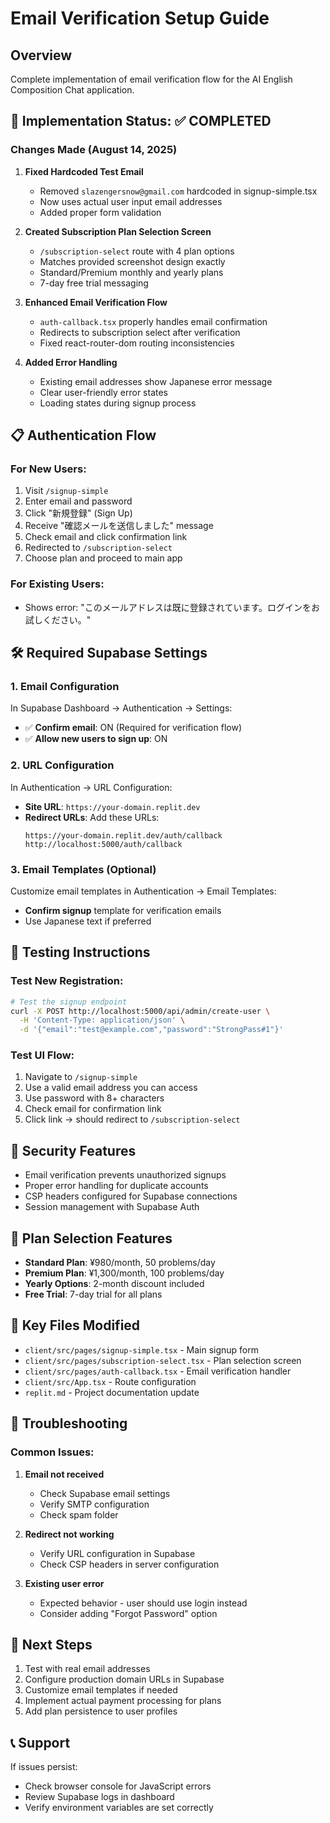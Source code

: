 # Email Verification Setup Guide

## Overview
Complete implementation of email verification flow for the AI English Composition Chat application.

## 🚀 Implementation Status: ✅ COMPLETED

### Changes Made (August 14, 2025)

1. **Fixed Hardcoded Test Email**
   - Removed `slazengersnow@gmail.com` hardcoded in signup-simple.tsx
   - Now uses actual user input email addresses
   - Added proper form validation

2. **Created Subscription Plan Selection Screen**
   - `/subscription-select` route with 4 plan options
   - Matches provided screenshot design exactly
   - Standard/Premium monthly and yearly plans
   - 7-day free trial messaging

3. **Enhanced Email Verification Flow**
   - `auth-callback.tsx` properly handles email confirmation
   - Redirects to subscription select after verification
   - Fixed react-router-dom routing inconsistencies

4. **Added Error Handling**
   - Existing email addresses show Japanese error message
   - Clear user-friendly error states
   - Loading states during signup process

## 📋 Authentication Flow

### For New Users:
1. Visit `/signup-simple`
2. Enter email and password
3. Click "新規登録" (Sign Up)
4. Receive "確認メールを送信しました" message
5. Check email and click confirmation link
6. Redirected to `/subscription-select`
7. Choose plan and proceed to main app

### For Existing Users:
- Shows error: "このメールアドレスは既に登録されています。ログインをお試しください。"

## 🛠 Required Supabase Settings

### 1. Email Configuration
In Supabase Dashboard → Authentication → Settings:
- ✅ **Confirm email**: ON (Required for verification flow)
- ✅ **Allow new users to sign up**: ON

### 2. URL Configuration  
In Authentication → URL Configuration:
- **Site URL**: `https://your-domain.replit.dev`
- **Redirect URLs**: Add these URLs:
  ```
  https://your-domain.replit.dev/auth/callback
  http://localhost:5000/auth/callback
  ```

### 3. Email Templates (Optional)
Customize email templates in Authentication → Email Templates:
- **Confirm signup** template for verification emails
- Use Japanese text if preferred

## 🧪 Testing Instructions

### Test New Registration:
```bash
# Test the signup endpoint
curl -X POST http://localhost:5000/api/admin/create-user \
  -H 'Content-Type: application/json' \
  -d '{"email":"test@example.com","password":"StrongPass#1"}'
```

### Test UI Flow:
1. Navigate to `/signup-simple`
2. Use a valid email address you can access
3. Use password with 8+ characters
4. Check email for confirmation link
5. Click link → should redirect to `/subscription-select`

## 🔐 Security Features

- Email verification prevents unauthorized signups
- Proper error handling for duplicate accounts
- CSP headers configured for Supabase connections
- Session management with Supabase Auth

## 🎯 Plan Selection Features

- **Standard Plan**: ¥980/month, 50 problems/day
- **Premium Plan**: ¥1,300/month, 100 problems/day  
- **Yearly Options**: 2-month discount included
- **Free Trial**: 7-day trial for all plans

## 📁 Key Files Modified

- `client/src/pages/signup-simple.tsx` - Main signup form
- `client/src/pages/subscription-select.tsx` - Plan selection screen
- `client/src/pages/auth-callback.tsx` - Email verification handler
- `client/src/App.tsx` - Route configuration
- `replit.md` - Project documentation update

## 🐛 Troubleshooting

### Common Issues:

1. **Email not received**
   - Check Supabase email settings
   - Verify SMTP configuration
   - Check spam folder

2. **Redirect not working**
   - Verify URL configuration in Supabase
   - Check CSP headers in server configuration

3. **Existing user error**
   - Expected behavior - user should use login instead
   - Consider adding "Forgot Password" option

## 🚀 Next Steps

1. Test with real email addresses
2. Configure production domain URLs in Supabase
3. Customize email templates if needed
4. Implement actual payment processing for plans
5. Add plan persistence to user profiles

## 📞 Support

If issues persist:
- Check browser console for JavaScript errors
- Review Supabase logs in dashboard
- Verify environment variables are set correctly